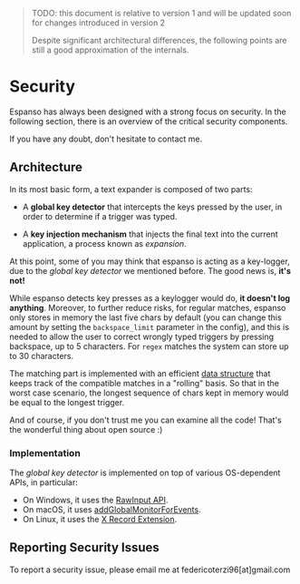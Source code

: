 > TODO: this document is relative to version 1 and will be updated soon for changes introduced in version 2
>
> Despite significant architectural differences, the following points are still a good approximation
> of the internals.

# Security

Espanso has always been designed with a strong focus on security. 
In the following section, there is an overview of the critical security
components.

If you have any doubt, don't hesitate to contact me.

## Architecture

In its most basic form, a text expander is composed of two parts:

* A **global key detector** that intercepts the keys pressed by the user, in order to determine if a trigger was typed.

* A **key injection mechanism** that injects the final text into the current application, a process known as *expansion*.

At this point, some of you may think that espanso is acting as a key-logger, due to the *global key detector* we mentioned before. The good news is, **it's not!**

While espanso detects key presses as a keylogger would do, **it doesn't log anything**. Moreover, to further reduce risks, for regular matches, espanso only stores in memory the last five chars by default (you can change this amount by setting the `backspace_limit` parameter in the config), and this is needed to allow the user to correct wrongly typed triggers by pressing backspace, up to 5 characters. For `regex` matches the system can store up to 30 characters.

The matching part is implemented with an efficient [data structure](https://github.com/federico-terzi/espanso/blob/master/src/matcher/scrolling.rs) 
that keeps track of the compatible matches in a "rolling" basis. So that in the worst case scenario,
the longest sequence of chars kept in memory would be equal to the longest trigger.

And of course, if you don't trust me you can examine all the code! That's
the wonderful thing about open source :)

### Implementation

The *global key detector* is implemented on top of various OS-dependent APIs, in particular:

* On Windows, it uses the [RawInput API](https://docs.microsoft.com/en-us/windows/win32/inputdev/raw-input).
* On macOS, it uses [addGlobalMonitorForEvents](https://developer.apple.com/documentation/appkit/nsevent/1535472-addglobalmonitorforevents).
* On Linux, it uses the [X Record Extension](https://www.x.org/releases/X11R7.6/doc/libXtst/recordlib.html).

## Reporting Security Issues

To report a security issue, please email me at federicoterzi96[at]gmail.com
